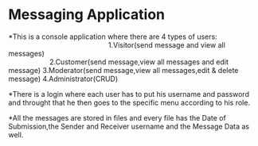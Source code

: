 # Messaging Application


*This is a console application where there are 4 types of users: <br/>&nbsp;&nbsp;&nbsp;&nbsp;&nbsp;&nbsp;&nbsp;&nbsp;&nbsp;&nbsp;&nbsp;&nbsp;&nbsp;&nbsp;&nbsp;&nbsp;&nbsp;&nbsp;&nbsp;&nbsp;&nbsp;&nbsp;&nbsp;&nbsp;&nbsp;&nbsp;&nbsp;&nbsp;&nbsp;&nbsp;&nbsp;&nbsp;&nbsp;&nbsp;&nbsp;&nbsp;&nbsp;&nbsp;&nbsp;&nbsp;&nbsp;&nbsp;&nbsp;&nbsp;&nbsp;&nbsp;&nbsp;&nbsp;&nbsp;&nbsp;
                                                                1.Visitor(send message and view all messages)<br/>&nbsp;&nbsp;&nbsp;&nbsp;&nbsp;&nbsp;&nbsp;&nbsp;&nbsp;&nbsp;&nbsp;&nbsp;&nbsp;&nbsp;&nbsp;&nbsp;&nbsp;&nbsp;&nbsp;&nbsp;
                                                                2.Customer(send message,view all messages and edit message)
                                                                3.Moderator(send message,view all messages,edit & delete        
                                                                                                                 message)
                                                                4.Administrator(CRUD)
                                                                
                                           
                                           
       
       
*There is a login where each user has to put his username and password and throught that he then goes to the specific menu according to his role.
       
       
*All the messages are stored in files and every file has the Date of Submission,the Sender and Receiver username and the Message Data as well.
